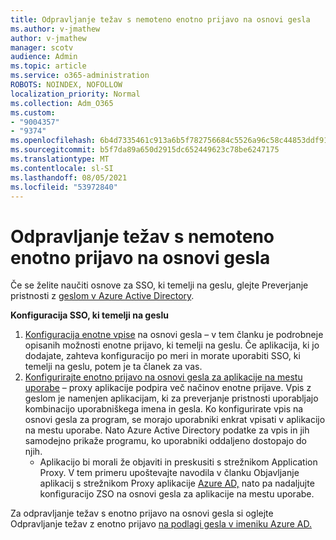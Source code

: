 ```yaml
---
title: Odpravljanje težav s nemoteno enotno prijavo na osnovi gesla
ms.author: v-jmathew
author: v-jmathew
manager: scotv
audience: Admin
ms.topic: article
ms.service: o365-administration
ROBOTS: NOINDEX, NOFOLLOW
localization_priority: Normal
ms.collection: Adm_O365
ms.custom:
- "9004357"
- "9374"
ms.openlocfilehash: 6b4d7335461c913a6b5f782756684c5526a96c58c44853ddf9154aa51607bd4a
ms.sourcegitcommit: b5f7da89a650d2915dc652449623c78be6247175
ms.translationtype: MT
ms.contentlocale: sl-SI
ms.lasthandoff: 08/05/2021
ms.locfileid: "53972840"
---
```

# <a name="troubleshoot-password-based-seamless-single-sign-on-sso-issues"></a>Odpravljanje težav s nemoteno enotno prijavo na osnovi gesla

Če se želite naučiti osnove za SSO, ki temelji na geslu, glejte Preverjanje pristnosti z [geslom v Azure Active Directory](https://docs.microsoft.com/azure/active-directory/fundamentals/auth-password-based-sso).

**Konfiguracija SSO, ki temelji na geslu**

1. [Konfiguracija enotne vpise](https://docs.microsoft.com/azure/active-directory/manage-apps/configure-password-single-sign-on-non-gallery-applications) na osnovi gesla – v tem članku je podrobneje opisanih možnosti enotne prijavo, ki temelji na geslu. Če aplikacija, ki jo dodajate, zahteva konfiguracijo po meri in morate uporabiti SSO, ki temelji na geslu, potem je ta članek za vas.
2. [Konfigurirajte enotno prijavo na osnovi gesla za aplikacije na mestu uporabe](https://docs.microsoft.com/azure/active-directory/manage-apps/application-proxy-configure-single-sign-on-password-vaulting) – proxy aplikacije podpira več načinov enotne prijave. Vpis z geslom je namenjen aplikacijam, ki za preverjanje pristnosti uporabljajo kombinacijo uporabniškega imena in gesla. Ko konfigurirate vpis na osnovi gesla za program, se morajo uporabniki enkrat vpisati v aplikacijo na mestu uporabe. Nato Azure Active Directory podatke za vpis in jih samodejno prikaže programu, ko uporabniki oddaljeno dostopajo do njih.
    - Aplikacijo bi morali že objaviti in preskusiti s strežnikom Application Proxy. V tem primeru upoštevajte navodila v članku Objavljanje aplikacij s strežnikom Proxy aplikacije [Azure AD,](https://docs.microsoft.com/azure/active-directory/manage-apps/application-proxy-add-on-premises-application) nato pa nadaljujte konfiguracijo ZSO na osnovi gesla za aplikacije na mestu uporabe.

Za odpravljanje težav s enotno prijavo na osnovi gesla si oglejte Odpravljanje težav z enotno prijavo [na podlagi gesla v imeniku Azure AD.](https://docs.microsoft.com/azure/active-directory/manage-apps/troubleshoot-password-based-sso)
